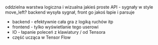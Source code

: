 oddzielna warstwa logiczna i wizualna
    jakieś proste API - sygnały w style move_left?
    backend wysyła sygnał, front go jakoś łapie i parsuje

- backend - efektywnie cała gra z logiką ruchów itp
- frontend - tylko wyświetlanie tego userowi
- IO - łapanie poleceń z klawiatury / od Tensora
- część ucząca w Tensor Flow